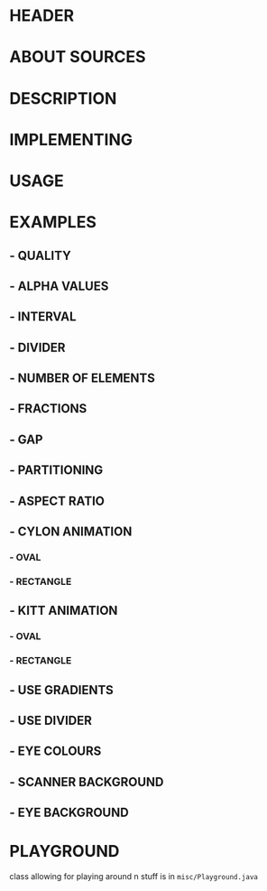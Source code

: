 # HEADER

# ABOUT SOURCES

# DESCRIPTION

# IMPLEMENTING

# USAGE

# EXAMPLES
## - QUALITY
## - ALPHA VALUES
## - INTERVAL
## - DIVIDER
## - NUMBER OF ELEMENTS
## - FRACTIONS
## - GAP
## - PARTITIONING
## - ASPECT RATIO
## - CYLON ANIMATION
###   - OVAL
###   - RECTANGLE
## - KITT ANIMATION
###     - OVAL
###     - RECTANGLE
## - USE GRADIENTS
## - USE DIVIDER
## - EYE COLOURS
## - SCANNER BACKGROUND
## - EYE BACKGROUND

# PLAYGROUND

class allowing for playing around n stuff is in `misc/Playground.java`
